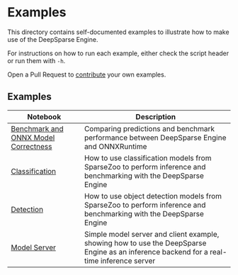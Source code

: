 # Examples

This directory contains self-documented examples to illustrate how to make use of the DeepSparse Engine. 

For instructions on how to run each example, either check the script header or run them with `-h`.

Open a Pull Request to [contribute](https://github.com/neuralmagic/deepsparse/blob/main/CONTRIBUTING.md) your own examples.

## Examples

| Notebook     |      Description      |
|----------|-------------|
| [Benchmark and ONNX Model Correctness](benchmark/)  | Comparing predictions and benchmark performance between DeepSparse Engine and ONNXRuntime  |
| [Classification](classification/)  | How to use classification models from SparseZoo to perform inference and benchmarking with the DeepSparse Engine  |
| [Detection](detection/)  | How to use object detection models from SparseZoo to perform inference and benchmarking with the DeepSparse Engine  |
| [Model Server](flask/)  | Simple model server and client example, showing how to use the DeepSparse Engine as an inference backend for a real-time inference server |
